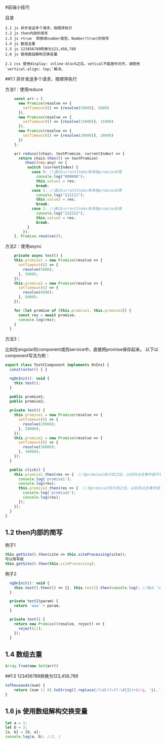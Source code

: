 #前端小技巧

目录

	1.1 js 异步发送多个请求，按顺序执行
	1.2 js then内部的简写
	1.3 js +true  转换成number类型，Number(true)的简写
	1.4 js 数组去重
	1.5 js 123456789转换为123,456,789
	1.6 js 使用数组解构交换变量

```
2.1 css 使用display: inline-block之后，vetical不能居中对齐，请使用`vertical-align: top;`解决。
```



##1.1 异步发送多个请求，按顺序执行

方法1：使用reduce

```javascript
	const arr = [
      new Promise(resolve => {
        setTimeout(() => {resolve(5000)}, 5000)
      }),
      new Promise(resolve => {
        setTimeout(() => {resolve(15000)}, 15000)
      }),
      new Promise(resolve => {
        setTimeout(() => {resolve(20000)}, 20000)
      })
    ];

    arr.reduce((chain, textPromise, currentIndex) => {
      return chain.then(() => textPromise)
        .then((res:any) => {
          switch (currentIndex) {
            case 0: //通过currentIndex来单独promise处理
              console.log("000000");
              this.value1 = res;
              break;
            case 1: //通过currentIndex来单独promise处理
              console.log("111111");
              this.value2 = res;
              break;
            case 2: //通过currentIndex来单独promise处理
              console.log("222222");
              this.value3 = res;
              break;
          }
        });
    }, Promise.resolve());
```



方法2：使用async

```javascript
	private async test() {
    this.promise1 = new Promise(resolve => {
      setTimeout(() => {
        resolve(5000);
      }, 5000);
    });
    this.promise2 = new Promise(resolve => {
      setTimeout(() => {
        resolve(6000);
      }, 6000);
    });

    for (let promise of [this.promise1, this.promise2]) {
      const res = await promise;
      console.log(res);
    }
  }
```



方法3：

比如在angular的component或则service中，直接把promise保存起来。
以下以component写法为例：

```javascript
export class TestCComponent implements OnInit {
  constructor() { }

  ngOnInit(): void {
    this.test();
  }

  public promise1;
  public promise2;
  
  private test() {
    this.promise1 = new Promise(resolve => {
      setTimeout(() => {
        resolve(20000);
      }, 20000);
    });
    this.promise2 = new Promise(resolve => {
      setTimeout(() => {
        resolve(30000);
      }, 30000);
    });
  }

  public click() {
    this.promise1.then(res => {  //当promise1执行完之后，以后的点击事件就不需要等待20秒
      console.log('promise1');
      console.log(res);
      this.promise2.then(res => {  //当promise2执行完之后，以后的点击事件就不需要等待30秒
        console.log('promise2');
        console.log(res);
      });
    });
  }
}
```



## 1.2 then内部的简写

例子1

```javascript
this.getSite().then(site => this.siteProcessing(site));
可以简写成
this.getSite().then(this.siteProcessing);
```

例子2

```javascript
  ngOnInit(): void {
    this.test().then(() => {}, this.test2).then(console.log); //输出 "aaa11", catch里面return也会返回到下一个then
  }

  private test2(param) {
    return 'aaa' + param;
  }

  private test() {
    return new Promise((resolve, reject) => {
      reject(11);
    });
  }
```



## 1.4 数组去重

```javascript
Array.from(new Set(arr))
```



##1.5 123456789转换为123,456,789

```javascript
toThousands(num) {
	return (num || 0).toString().replace(/(\d)(?=(?:\d{3})+$)/g, '$1,');
}
```





## 1.6 js 使用数组解构交换变量

```javascript
let a = 1;
let b = 3;
[a, b] = [b, a];
console.log(a, b); //3, 1
```

